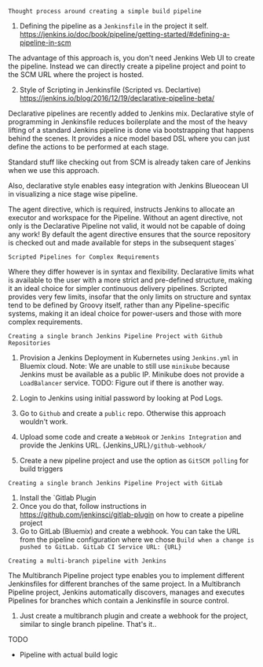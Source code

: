 `Thought process around creating a simple build pipeline`

1. Defining the pipeline as a `Jenkinsfile` in the project it self.
https://jenkins.io/doc/book/pipeline/getting-started/#defining-a-pipeline-in-scm

The advantage of this approach is, you don't need Jenkins Web UI to create the pipeline.
Instead we can directly create a pipeline project and point to the SCM URL where the project is hosted.


2. Style of Scripting in Jenkinsfile (Scripted vs. Declartive)
https://jenkins.io/blog/2016/12/19/declarative-pipeline-beta/

Declarative pipelines are recently added to Jenkins mix. Declarative style of programming in Jenkinsfile
reduces boilerplate and the most of the heavy lifting of a standard Jenkins pipeline is done via
bootstrapping that happens behind the scenes. It provides a nice model based DSL where you can 
just define the actions to be performed at each stage.

Standard stuff like checking out from SCM is already taken care of Jenkins when we use this approach.

Also, declarative style enables easy integration with Jenkins Blueocean UI in visualizing a nice 
stage wise pipeline.

The agent directive, which is required, instructs Jenkins to allocate an executor and workspace for 
the Pipeline. Without an agent directive, not only is the Declarative Pipeline not valid, it would 
not be capable of doing any work! By default the agent directive ensures that the source repository 
is checked out and made available for steps in the subsequent stages`


`Scripted Pipelines for Complex Requirements`

Where they differ however is in syntax and flexibility. Declarative limits what is available to the user with 
a more strict and pre-defined structure, making it an ideal choice for simpler continuous delivery pipelines. 
Scripted provides very few limits, insofar that the only limits on structure and syntax tend to be defined by 
Groovy itself, rather than any Pipeline-specific systems, making it an ideal choice for power-users and those
with more complex requirements.



`Creating a single branch Jenkins Pipeline Project with Github Repositories`

1. Provision a Jenkins Deployment in Kubernetes using `Jenkins.yml` in Bluemix cloud.
Note: We are unable to still use `minikube` because Jenkins must be available as a public IP. 
Minikube does not provide a `LoadBalancer` service. TODO: Figure out if there is another way.

2. Login to Jenkins using initial password by looking at Pod Logs.

3. Go to `Github` and create a `public` repo. Otherwise this approach wouldn't work.
 
4. Upload some code and create a `WebHook` or `Jenkins Integration` and provide the Jenkins URL.
{Jenkins_URL}`/github-webhook/`

6. Create a new pipeline project and use the option as `GitSCM polling` for build triggers


`Creating a single branch Jenkins Pipeline Project with GitLab`

1. Install the `Gitlab Plugin
2. Once you do that, follow instructions in https://github.com/jenkinsci/gitlab-plugin on how to 
create a pipeline project
3. Go to GitLab (Bluemix) and create a webhook. You can take the URL from the pipeline configuration
where we chose `Build when a change is pushed to GitLab. GitLab CI Service URL: {URL}`


`Creating a multi-branch pipeline with Jenkins`

The Multibranch Pipeline project type enables you to implement different Jenkinsfiles for different branches of the
 same project. In a Multibranch Pipeline project, Jenkins automatically discovers, manages and executes Pipelines 
 for branches which contain a Jenkinsfile in source control.


1. Just create a multibranch plugin and create a webhook for the project, similar to single branch pipeline. 
That's it..

TODO
* Pipeline with actual build logic
